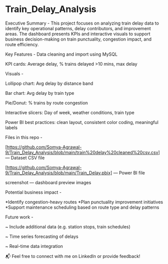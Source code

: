 # Train_Delay_Analysis

Executive Summary - This project focuses on analyzing train delay data to identify key operational patterns, delay contributors, and improvement areas. The dashboard presents KPIs and interactive visuals to support business decision-making on train punctuality, congestion impact, and route efficiency.


Key Features - Data cleaning and import using MySQL

KPI cards: Average delay, % trains delayed >10 mins, max delay


Visuals -

Lollipop chart: Avg delay by distance band

Bar chart: Avg delay by train type

Pie/Donut: % trains by route congestion

Interactive slicers: Day of week, weather conditions, train type

Power BI best practices: clean layout, consistent color coding, meaningful labels

Files in this repo -

[https://github.com/Somya-Agrawal-9/Train_Delay_Analysis/blob/main/train%20delay%20cleaned%20csv.csv] — Dataset CSV file

[https://github.com/Somya-Agrawal-9/Train_Delay_Analysis/blob/main/Train_Delay.pbix] — Power BI file

screenshot — dashboard preview images

Potential business impact -

*Identify congestion-heavy routes
*Plan punctuality improvement initiatives
*Support maintenance scheduling based on route type and delay patterns

Future work -

~ Include additional data (e.g. station stops, train schedules)

~ Time series forecasting of delays

~ Real-time data integration

📬 Feel free to connect with me on LinkedIn or provide feedback!
